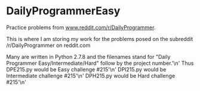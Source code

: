 # DailyProgrammerEasy
Practice problems from www.reddit.com/r/DailyProgrammer. 

This is where I am storing my work for the problems posed on the subreddit /r/DailyProgrammer on reddit.com

Many are written in Python 2.7.8 and the filenames stand for "Daily Programmer Easy/Intermediate/Hard" follow by the project number.'\n'
Thus  DPE215.py would be Easy challenge #215'\n'
      DPI215.py would be Intermediate challenge #215'\n'
      DPH215.py would be Hard challenge #215'\n'
